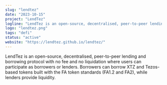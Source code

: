 ```yaml
---
slug: "lendtez"
date: "2023-10-15"
project: "LendTez"
logline: "LendTez is an open-source, decentralised, peer-to-peer lending and borrowing protocol."
logo: "lendtez.png"
tags: "defi"
status: "active"
website: "https://lendtez.github.io/lendtez/"
---
```


LendTez is an open-source, decentralised, peer-to-peer lending and borrowing protocol with no fee and no liquidation where users can participate as borrowers or lenders. Borrowers can borrow XTZ and Tezos-based tokens built with the FA token standards (FA1.2 and FA2), while lenders provide liquidity.
